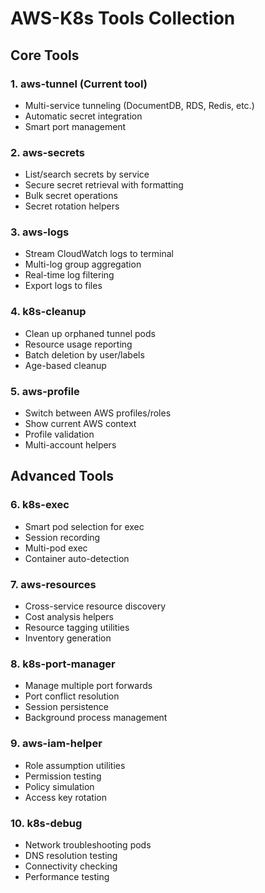 # AWS-K8s Tools Collection

## **Core Tools**

### 1. **aws-tunnel** (Current tool)
- Multi-service tunneling (DocumentDB, RDS, Redis, etc.)
- Automatic secret integration
- Smart port management

### 2. **aws-secrets**
- List/search secrets by service
- Secure secret retrieval with formatting
- Bulk secret operations
- Secret rotation helpers

### 3. **aws-logs**
- Stream CloudWatch logs to terminal
- Multi-log group aggregation
- Real-time log filtering
- Export logs to files

### 4. **k8s-cleanup**
- Clean up orphaned tunnel pods
- Resource usage reporting
- Batch deletion by user/labels
- Age-based cleanup

### 5. **aws-profile**
- Switch between AWS profiles/roles
- Show current AWS context
- Profile validation
- Multi-account helpers

## **Advanced Tools**

### 6. **k8s-exec**
- Smart pod selection for exec
- Session recording
- Multi-pod exec
- Container auto-detection

### 7. **aws-resources**
- Cross-service resource discovery
- Cost analysis helpers
- Resource tagging utilities
- Inventory generation

### 8. **k8s-port-manager**
- Manage multiple port forwards
- Port conflict resolution
- Session persistence
- Background process management

### 9. **aws-iam-helper**
- Role assumption utilities
- Permission testing
- Policy simulation
- Access key rotation

### 10. **k8s-debug**
- Network troubleshooting pods
- DNS resolution testing
- Connectivity checking
- Performance testing
